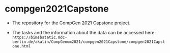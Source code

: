 # compgen2021Capstone

* The repository for the CompGen 2021 Capstone project.

* The tasks and the information about the data can be accessed here: `https://bimsbstatic.mdc-berlin.de/akalin/CompGenom2021/compgen2021Capstone/compgen2021Capstone.html` 